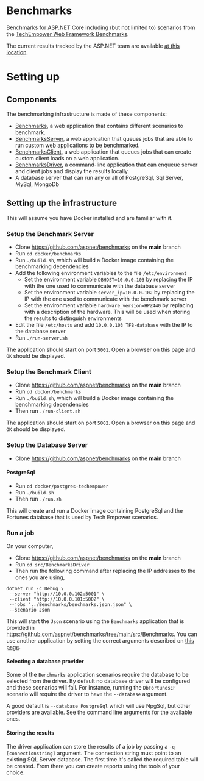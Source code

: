 # Benchmarks
Benchmarks for ASP.NET Core including (but not limited to) scenarios from the [TechEmpower Web Framework Benchmarks](https://www.techempower.com/benchmarks/).

The current results tracked by the ASP.NET team are available [at this location](https://aka.ms/aspnet/benchmarks).

# Setting up

## Components

The benchmarking infrastructure is made of these components:
- [Benchmarks](https://github.com/aspnet/benchmarks/tree/main/src/Benchmarks), a web application that contains different scenarios to benchmark.
- [BenchmarksServer](https://github.com/aspnet/benchmarks/tree/main/src/BenchmarksServer), a web application that queues jobs that are able to run custom web applications to be benchmarked.
- [BenchmarksClient](https://github.com/aspnet/benchmarks/tree/main/src/BenchmarksClient), a web application that queues jobs that can create custom client loads on a web application.
- [BenchmarksDriver](https://github.com/aspnet/benchmarks/tree/main/src/BenchmarksDriver), a command-line application that can enqueue server and client jobs and display the results locally.
- A database server that can run any or all of PostgreSql, Sql Server, MySql, MongoDb

## Setting up the infrastructure

This will assume you have Docker installed and are familiar with it.

### Setup the Benchmark Server

- Clone https://github.com/aspnet/benchmarks on the __main__ branch
- Run `cd docker/benchmarks` 
- Run `./build.sh`, which will build a Docker image containing the benchmarking dependencies
- Add the following environment variables to the file `/etc/environment`
  - Set the environment variable `DBHOST=10.0.0.103` by replacing the IP with the one used to communicate with the database server
  - Set the environment variable `server_ip=10.0.0.102` by replacing the IP with the one used to communicate with the benchmark server
  - Set the environment variable `hardware_version=HPZ440` by replacing with a description of the hardware. This will be used when storing the results to distinguish environments
- Edit the file `/etc/hosts` and add `10.0.0.103 TFB-database` with the IP to the database server
- Run `./run-server.sh`

The application should start on port `5001`. Open a browser on this page and `OK` should be displayed.

### Setup the Benchmark Client

- Clone https://github.com/aspnet/benchmarks on the __main__ branch
- Run `cd docker/benchmarks` 
- Run `./build.sh`, which will build a Docker image containing the benchmarking dependencies
- Then run `./run-client.sh`

The application should start on port `5002`. Open a browser on this page and `OK` should be displayed.

### Setup the Database Server

- Clone https://github.com/aspnet/benchmarks on the __main__ branch

#### PostgreSql

- Run `cd docker/postgres-techempower` 
- Run `./build.sh`
- Then run `./run.sh`

This will create and run a Docker image containing PostgreSql and the Fortunes database that is used by Tech Empower scenarios.

### Run a job

On your computer,

- Clone https://github.com/aspnet/benchmarks on the __main__ branch
- Run `cd src/BenchmarksDriver`
- Then run the following command after replacing the IP addresses to the ones you are using, 
```
dotnet run -c Debug \
 --server "http://10.0.0.102:5001" \
 --client "http://10.0.0.101:5002" \
 --jobs "../Benchmarks/benchmarks.json.json" \
 --scenario Json
```

This will start the `Json` scenario using the `Benchmarks` application that is provided in https://github.com/aspnet/benchmarks/tree/main/src/Benchmarks.
You can use another application by setting the correct arguments described on [this page](https://github.com/aspnet/benchmarks/blob/main/src/BenchmarksDriver/README.md).

#### Selecting a database provider

Some of the `Benchmarks` application scenarios require the database to be selected from the driver.
By default no database driver will be configured and these scenarios will fail. For instance, running the 
`DbFortunesEF` scenario will require the driver to have the `--database` argument.

A good default is `--database PostgreSql` which will use NpgSql, but other providers are available. See the command line
arguments for the available ones.

#### Storing the results

The driver application can store the results of a job by passing a `-q [connectionstring]` argument. The connection
string must point to an existing SQL Server database. The first time it's called the required table will be created.
From there you can create reports using the tools of your choice.
